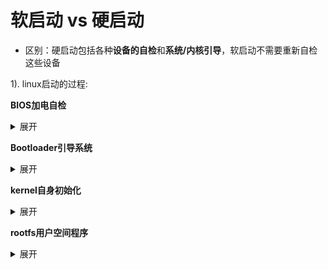 # 软启动 vs 硬启动
- 区别：硬启动包括各种**设备的自检**和**系统/内核引导**，软启动不需要重新自检这些设备

1). linux启动的过程:

**BIOS加电自检** 
<details>
<summary>展开</summary>
  
包括检测CPU、内存、风扇、显示设备等是否存在与能否工作；

</details>

**Bootloader引导系统**
<details>
<summary>展开</summary>

根据BIOS设置的启动顺序寻找第一个可引导设备的boot loader(位于MBR中)。Bootloader允许用户选择要启动的系统或不同的内核版本，然后把用户选定的内核装载到特定的内存空间，解压、展开内核，并把控制权移交给内核；

 MBR：主引导记录
                446：boot loader
                64：磁盘分区表

</details>

**kernel自身初始化**
<details>
<summary>展开</summary>
  
kernel自身初始化，探测可识别到的硬件设备；
                加载硬件驱动程序；(有可能会借助于ramdisk加载驱动程序)
                以只读方式挂载根文件系统(initrd阶段)；(之后会重新以读写方式挂载根文件系统)
                运行用户空间的第一个应用程序：/sbin/init(centos 5)

</details>

**rootfs用户空间程序**
<details>
  <summary>展开</summary>
  
  系统运行起来之后，在某一时刻要么是运行内核代码，要么是执行rootfs上某个路径上的某个程序的用户代码；
        kernel：进程管理、内存管理、网络管理、驱动程序、文件系统等、安全功能；
        rootfs：用户空间
        
</details>

